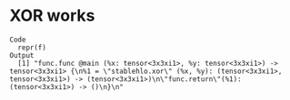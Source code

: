 # XOR works

    Code
      repr(f)
    Output
      [1] "func.func @main (%x: tensor<3x3xi1>, %y: tensor<3x3xi1>) -> tensor<3x3xi1> {\n%1 = \"stablehlo.xor\" (%x, %y): (tensor<3x3xi1>, tensor<3x3xi1>) -> (tensor<3x3xi1>)\n\"func.return\"(%1): (tensor<3x3xi1>) -> ()\n}\n"

